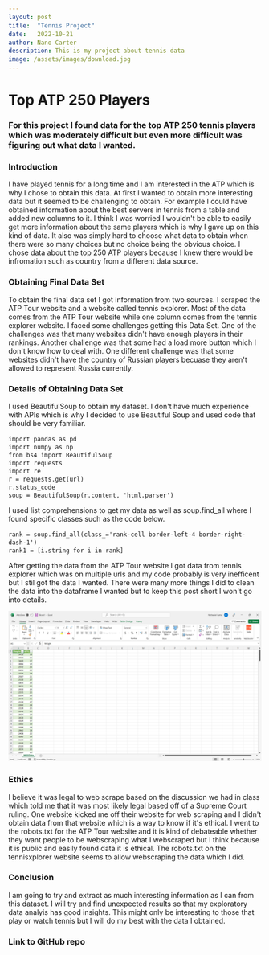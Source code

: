 ```yaml
---
layout: post
title:  "Tennis Project"
date:   2022-10-21
author: Nano Carter
description: This is my project about tennis data
image: /assets/images/download.jpg
---
```


# Top ATP 250 Players
### For this project I found data for the top ATP 250 tennis players which was moderately difficult but even more difficult was figuring out what data I wanted.
### Introduction
I have played tennis for a long time and I am interested in the ATP which is why I chose to obtain this data. At first I wanted to obtain more interesting data but it seemed to be challenging to obtain. For example I could have obtained information about the best servers in tennis from a table and added new columns to it. I think I was worried I wouldn't be able to easily get more information about the same players which is why I gave up on this kind of data. It also was simply hard to choose what data to obtain when there were so many choices but no choice being the obvious choice. I chose data about the top 250 ATP players because I knew there would be infromation such as country from a different data source.

### Obtaining Final Data Set
To obtain the final data set I got information from two sources. I scraped the ATP Tour website and a website called tennis explorer. Most of the data comes from the ATP Tour website while one column comes from the tennis explorer website. I faced some challenges getting this Data Set. One of the challenges was that many websites didn't have enough players in their rankings. Another challenge was that some had a load more button which I don't know how to deal with. One different challenge was that some websites didn't have the country of Russian players becuase they aren't allowed to represent Russia currently.

### Details of Obtaining Data Set
I used BeautifulSoup to obtain my dataset. I don't have much experience with APIs which is why I decided to use Beautiful Soup and used code that should be very familiar.
```
import pandas as pd
import numpy as np
from bs4 import BeautifulSoup
import requests
import re
r = requests.get(url)
r.status_code
soup = BeautifulSoup(r.content, 'html.parser')
```
I used list comprehensions to get my data as well as soup.find_all where I found specific classes such as the code below.
```
rank = soup.find_all(class_='rank-cell border-left-4 border-right-dash-1')
rank1 = [i.string for i in rank]
```
After getting the data from the ATP Tour website I got data from tennis explorer which was on multiple urls and my code probably is very inefficent but I stil got the data I wanted. There were many more things I did to clean the data into the dataframe I wanted but to keep this post short I won't go into details.

![Figure](https://raw.githubusercontent.com/152151/stat386-projects/main/assets/images/Screenshot%20(48).png)

### Ethics
I believe it was legal to web scrape based on the discussion we had in class which told me that it was most likely legal based off of a Supreme Court ruling. One website kicked me off their website for web scraping and I didn't obtain data from that website which is a way to know if it's ethical. I went to the robots.txt for the ATP Tour website and it is kind of debateable whether they want people to be webscraping what I webscraped but I think because it is public and easily found data it is ethical. The robots.txt on the tennisxplorer website seems to allow webscraping the data which I did.


### Conclusion
I am going to try and extract as much interesting information as I can from this dataset. I will try and find unexpected results so that my exploratory data analyis has good insights. This might only be interesting to those that play or watch tennis but I will do my best with the data I obtained.

### Link to GitHub repo


 
 


